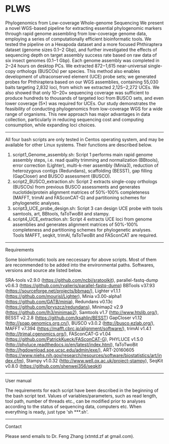# PLWS
Phylogenomics from Low-coverage Whole-genome Sequencing
We present a novel WGS-based pipeline for extracting essential phylogenomic markers through rapid genome assembling from low-coverage genome data, employing a series of computationally efficient bioinformatic tools. We tested the pipeline on a Hexapoda dataset and a more focused Phthiraptera dataset (genome sizes 0.1‒2 Gbp), and further investigated the effects of sequencing depth on target assembly success rate based on raw data of six insect genomes (0.1‒1 Gbp). Each genome assembly was completed in 2‒24 hours on desktop PCs. We extracted 872‒1,615 near-universal single-copy orthologs (BUSCOs) per species. This method also enables development of ultraconserved element (UCE) probe sets; we generated probes for Phthiraptera based on our WGS assemblies, containing 55,030 baits targeting 2,832 loci, from which we extracted 2,125‒2,272 UCEs. We also showed that only 10‒20× sequencing coverage was sufficient to produce hundreds to thousands of targeted loci from BUSCO sets, and even lower coverage (5×) was required for UCEs. Our study demonstrates the feasibility of conducting phylogenomics from low-coverage WGS for a wide range of organisms. This new approach has major advantages in data collection, particularly in reducing sequencing cost and computing consumption, while expanding loci choices.

----------------------------------------------------------------------------------------------------------------------------------------
All four bash scripts are only tested in Centos operating system, and may be available for other Linux systems. Their functions are described below.
  1. script1_Genome_assembly.sh: Script 1 performs main rapid genome assembly steps, i.e. read quality trimming and normalization (BBtools),  error correction (Lighter), multi-k-mer assembly (Minia3), reduction of heterozygous contigs (Redundans), scaffolding (BESST), gap filling (GapCloser) and BUSCO assessment (BUSCO).
  2. script2_BUSCO_extraction.sh: Script 2 extracts single-copy orthologs (BUSCOs) from previous BUSCO assessments and generates nuclotide/protein alignment matrices of 50%-100% completeness (MAFFT, trimAl and FASconCAT-G) and partitioning schemes for phylogenetic analyses.
  3. script3_UCE_probe_design.sh: Script 3 can design UCE probe with tools samtools, art, BBtools, faToTwoBit and stampy.
  4. script4_UCE_extraction.sh: Script 4 extracts UCE loci from genome assemblies and generates alignment matrices of 50%-100% completeness and partitioning schemes for phylogenetic analyses. Tools MAFFT, seqkit, trimAl, faToTwoBit and FASconCAT are required.

----------------------------------------------------------------------------------------------------------------------------------------
Requirements

Some bioinformatic tools are neccessary for above scripts. Most of them are recommended to be added into the environmental paths. Softwares, versions and source ate listed below.

  SRA-tools v2.9.0 (https://github.com/ncbi/sratoolkit), parallel-fastq-dump v0.6.3 (https://github.com/rvalieris/parallel-fastq-dump)
  BBTools v37.93 (https://sourceforge.net/projects/bbmap/), Lighter v1.1.1 (https://github.com/mourisl/Lighter), Minia v3.00-alpha1	(https://github.com/GATB/minia), Redundans v0.13c	(https://github.com/lpryszcz/redundans), Minimap2 v2.9	(https://github.com/lh3/minimap2), Samtools v1.7	(http://www.htslib.org/), BESST v2.2.8	(https://github.com/ksahlin/BESST)
  GapCloser v1.12	(http://soap.genomics.org.cn/), BUSCO v3.0.2	(http://busco.ezlab.org/), MAFFT v7.394	(https://mafft.cbrc.jp/alignment/software/), trimAl v1.4.1	(http://trimal.cgenomics.org/), FASconCAT-G v1.04	(https://github.com/PatrickKueck/FASconCAT-G), PHYLUCE v1.5.0	(http://phyluce.readthedocs.io/en/latest/index.html), faToTwoBit	(http://hgdownload.soe.ucsc.edu/admin/exe/), ART-20160605	(https://www.niehs.nih.gov/research/resources/software/biostatistics/art/index.cfm), Stampy v1.0.32	(http://www.well.ox.ac.uk/project-stampy), SeqKit v0.8.0	(https://github.com/shenwei356/seqkit)

----------------------------------------------------------------------------------------------------------------------------------------
User manual

The requirements for each script have been described in the beginning of the bash script text. Values of variables/parameters, such as read length, tool path, number of threads etc., can be modified prior to analyses according to the status of sequencing data, computers etc. When everything is ready, just type 'sh ***.sh'.

----------------------------------------------------------------------------------------------------------------------------------------
Contact

Please send emails to Dr. Feng Zhang (xtmtd.zf at gmail.com).
